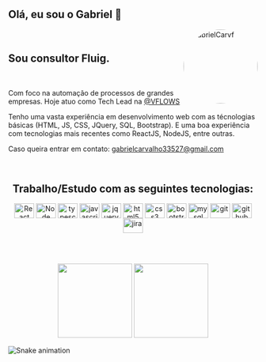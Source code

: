 ## Olá, eu sou o Gabriel 👋

<img align="right" alt="GabrielCarvf" height="150" top="100px" style="border-radius:999px;" src="https://media.discordapp.net/attachments/883468877315600457/1104742609970282506/IMG_2182.JPG">
&#160;

## Sou consultor Fluig.

&#160;&#160;

Com foco na automação de processos de grandes empresas. Hoje atuo como Tech Lead na [@VFLOWS](https://www.linkedin.com/company/vflows)

Tenho uma vasta experiência em desenvolvimento web com as técnologias básicas (HTML, JS, CSS, JQuery, SQL, Bootstrap).
E uma boa experiência com tecnologias mais recentes como ReactJS, NodeJS, entre outras.

Caso queira entrar em contato: gabrielcarvalho33527@gmail.com

&#160;&#160;&#160;

<div align="center">

<div style="display: inline_block">
  

  
  ## Trabalho/Estudo com as seguintes tecnologias: 
  
  <img align="center" alt="React" height="30" width="40" src="https://cdn.jsdelivr.net/gh/devicons/devicon/icons/react/react-original.svg" />
  <img align="center" alt="Node" height="30" width="40" src="https://cdn.jsdelivr.net/gh/devicons/devicon/icons/nodejs/nodejs-plain.svg" />
  <img align="center" alt="typescript" height="30" width="40" src="https://cdn.jsdelivr.net/gh/devicons/devicon/icons/typescript/typescript-plain.svg" />
  <img align="center" alt="javascript" height="30" width="40" src="https://cdn.jsdelivr.net/gh/devicons/devicon/icons/javascript/javascript-plain.svg" />
  <img align="center" alt="jquery" height="30" width="40" src="https://cdn.jsdelivr.net/gh/devicons/devicon/icons/jquery/jquery-plain.svg" />
  <img align="center" alt="html5" height="30" width="40" src="https://cdn.jsdelivr.net/gh/devicons/devicon/icons/html5/html5-plain.svg" />
  <img align="center" alt="css3" height="30" width="40" src="https://cdn.jsdelivr.net/gh/devicons/devicon/icons/css3/css3-plain.svg" />
  <img align="center" alt="bootstrap" height="30" width="40" src="https://cdn.jsdelivr.net/gh/devicons/devicon/icons/bootstrap/bootstrap-plain.svg" />
  <img align="center" alt="mysql" height="30" width="40" src="https://cdn.jsdelivr.net/gh/devicons/devicon/icons/mysql/mysql-plain.svg" />  
  <img align="center" alt="git" height="30" width="40" src="https://cdn.jsdelivr.net/gh/devicons/devicon/icons/git/git-plain.svg" />
  <img align="center" alt="github" height="30" width="40" src="https://cdn.jsdelivr.net/gh/devicons/devicon/icons/github/github-original.svg" />
  <img align="center" alt="jira" height="30" width="40" src="https://cdn.jsdelivr.net/gh/devicons/devicon/icons/jira/jira-plain.svg" />

</div>
  
  &#160;&#160;&#160;

  <br>

<img height="150em" src="https://github-readme-stats.vercel.app/api?username=gabrielCarvf&show_icons=true&theme=dracula&include_all_commits=true&count_private=true"/>
  <img height="150em" src="https://github-readme-stats.vercel.app/api/top-langs/?username=gabrielCarvf&layout=compact&theme=dracula"/>
</div>

![Snake animation](https://github.com/GabrielCarvf/GabrielCarvf/blob/output/github-contribution-grid-snake.svg)

